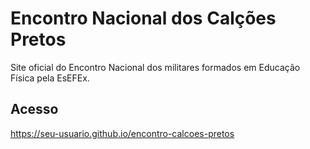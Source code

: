 # Encontro Nacional dos Calções Pretos

Site oficial do Encontro Nacional dos militares formados em Educação Física pela EsEFEx.

## Acesso
https://seu-usuario.github.io/encontro-calcoes-pretos 